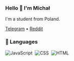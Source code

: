 ### Hello 👋 I'm Michał

I'm a student from Poland.

[Telegram](https://t.me/malamityy) • [Reddit]((https://www.reddit.com/user/Malamityyy/))

### 🔮 Languages
![JavaScript](https://img.shields.io/badge/javascript-F7DF1E?style=for-the-badge&logo=javascript&logoColor=black)&nbsp;
![CSS](https://img.shields.io/badge/CSS3-1572B6?style=for-the-badge&logo=css3&logoColor=white)&nbsp;
![HTML](https://img.shields.io/badge/HTML5-E34F26?style=for-the-badge&logo=html5&logoColor=white)&nbsp;

